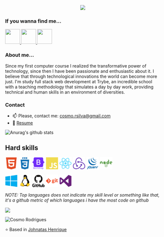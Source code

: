 <div align = "center">
     <img src = "https://www.linkedin.com/in/cosmo-rodrigues-5939871b0/detail/background-image/" />
</div>

### If you wanna find me...

<a href="https://www.linkedin.com/in/cosmo-rodrigues-5939871b0/" target="_blank">
  <img src="https://i.ibb.co/Kx2GSrT/linkedin.png" width="48px" height="48px">
</a>  
<a href="https://www.instagram.com/cosmo.rsilva/" target="_blank">
  <img src="https://cdn.icon-icons.com/icons2/1211/PNG/512/1491579602-yumminkysocialmedia36_83067.png" width="48px" height="48px">
</a>  
<a href="https://www.facebook.com/cosmo.rodris/" target="_blank">
  <img src="https://i.ibb.co/zmYNW4p/facebook.png" width="48px" height="48px">
</a> 

### About me...
Since my first computer course I realized the transformative power of technology, since then I have been passionate and enthusiastic about it. I believe that through technological innovations the world can become more just. I'm study full stack web development at Trybe, an incredible school with a teaching methodology that simulates a day by day work, providing technical and human skills in an environment of diversities. 

### Contact
- 📫 Please, contact me: cosmo.rsilva@gmail.com
- 💬 <a href="https://resume.io/r/E3wUiBlaa" target="_blank">Resume</a>

![Anurag's github stats](https://github-readme-stats.vercel.app/api?username=cosmors&theme=radical&show_icons=true)

## Hard skills
<p align="left">
  <img src="https://github.com/devicons/devicon/blob/master/icons/html5/html5-plain.svg" alt="html5" width="40" height="40"/> 
  <img src="https://github.com/devicons/devicon/blob/master/icons/css3/css3-plain-wordmark.svg" alt="css3" width="40" height="40"/> 
  <img src="https://raw.githubusercontent.com/devicons/devicon/0e565980d0a51fe7736bb090fb394659febfbe58/icons/bootstrap/bootstrap-plain-wordmark.svg" alt="css3" width="40" height="40"/> 
  <img src="https://github.com/devicons/devicon/blob/master/icons/javascript/javascript-plain.svg" alt="javascript" width="40" height="40"/> 
  <img src="https://github.com/devicons/devicon/blob/master/icons/react/react-original.svg" alt="react" width="40" height="40"/> 
  <img src="https://raw.githubusercontent.com/devicons/devicon/0e565980d0a51fe7736bb090fb394659febfbe58/icons/redux/redux-original.svg" alt="react" width="40" height="40"/>
  <img src="https://raw.githubusercontent.com/devicons/devicon/0e565980d0a51fe7736bb090fb394659febfbe58/icons/jquery/jquery-plain-wordmark.svg" alt="react" width="40" height="40"/> 
  <img src="https://github.com/devicons/devicon/blob/master/icons/nodejs/nodejs-plain-wordmark.svg" alt="nodejs" width="40" height="40"/> 
</p>

<p>
  <img src="https://raw.githubusercontent.com/devicons/devicon/0e565980d0a51fe7736bb090fb394659febfbe58/icons/windows8/windows8-original.svg" alt="linux" width="40" height="40" />
  <img src="https://github.com/devicons/devicon/blob/master/icons/linux/linux-original.svg" alt="linux" width="40" height="40" />
  <img src="https://github.com/devicons/devicon/blob/master/icons/github/github-original-wordmark.svg" alt="git" width="40" height="40"/> 
  <img src="https://github.com/devicons/devicon/blob/master/icons/git/git-plain-wordmark.svg" alt="git" width="40" height="40"/>
  <img src="https://raw.githubusercontent.com/devicons/devicon/0e565980d0a51fe7736bb090fb394659febfbe58/icons/visualstudio/visualstudio-plain.svg" alt="git" width="40" height="40"/> 
</p>

*NOTE: Top languages does not indicate my skill level or something like that, it's a github metric of which languages i have the most code on github*

<a href="https://github.com/anuraghazra/github-readme-stats">
  <!-- Change the `github-readme-stats.anuraghazra1.vercel.app` to `github-readme-stats.vercel.app`  -->
  <img align="center" src="https://github-readme-stats.vercel.app/api/top-langs/?username=cosmors&layout=compact&theme=material-palenight" />
</a>

<!--
**cosmors/cosmors** is a ✨ _special_ ✨ repository because its `README.md` (this file) appears on your GitHub profile.

Here are some ideas to get you started:

- 🔭 I’m currently working on ...
- 🌱 I’m currently learning ...
- 👯 I’m looking to collaborate on ...
- 🤔 I’m looking for help with ...
- 💬 Ask me about ...
- 📫 How to reach me: ...
- 😄 Pronouns: ...
- ⚡ Fun fact: ...
-->

<p align="left"> <img src="https://komarev.com/ghpvc/?username=cosmors" alt="Cosmo Rodrigues" /> </p>

⭐️ Based in [Johnatas Henrique](https://github.com/johnatas-henrique/johnatas-henrique)
